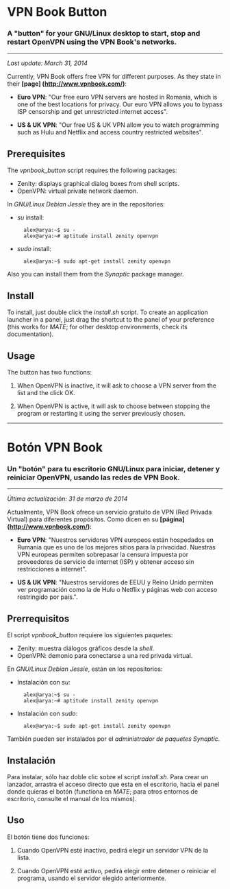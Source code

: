 # VPN Book Button
### A "button" for your GNU/Linux desktop to start, stop and restart OpenVPN using the VPN Book's networks.

---

*Last update: March 31, 2014*

Currently, VPN Book offers free VPN for different purposes. As they state in their **[page] (http://www.vpnbook.com/)**:

* **Euro VPN**: "Our free euro VPN servers are hosted in Romania, which is one of the best locations for privacy. Our euro VPN allows you to bypass ISP censorship and get unrestricted internet access".

* **US & UK VPN**: "Our free US & UK VPN allow you to watch programming such as Hulu and Netflix and access country restricted websites".

Prerequisites
-------------

The *vpnbook_button* script requires the following packages:

* Zenity: displays graphical dialog boxes from shell scripts.
* OpenVPN: virtual private network daemon.

In *GNU/Linux Debian Jessie* they are in the repositories:

* *su* install:

        alex@arya:~$ su -
        alex@arya:~# aptitude install zenity openvpn

* *sudo* install:

        alex@arya:~$ sudo apt-get install zenity openvpn

Also you can install them from the *Synaptic* package manager.

Install
-------

To install, just double click the *install.sh* script. To create an application
launcher in a panel, just drag the shortcut to the panel of your preference
(this works for *MATE*; for other desktop environments, check its documentation).

Usage
-----

The button has two functions:

1. When OpenVPN is inactive, it will ask to choose a VPN server from the list and the click OK.

2. When OpenVPN is active, it will ask to choose between stopping the program or restarting it using the server previously chosen.

---

# Botón VPN Book
### Un "botón" para tu escritorio GNU/Linux para iniciar, detener y reiniciar OpenVPN, usando las redes de VPN Book.

---

*Última actualización: 31 de marzo de 2014*

Actualmente, VPN Book ofrece un servicio gratuito de VPN (Red Privada Virtual) para diferentes propósitos. Como dicen en su **[página] (http://www.vpnbook.com/)**:

* **Euro VPN**: "Nuestros servidores VPN europeos están hospedados en Rumania que es uno de los mejores sitios para la privacidad. Nuestras VPN europeas permiten sobrepasar la censura impuesta por proveedores de servicio de internet (ISP) y obtener acceso sin restricciones a internet".

* **US & UK VPN**: "Nuestros servidores de EEUU y Reino Unido permiten ver programación como la de Hulu o Netflix y páginas web con acceso restringido por país.".

Prerrequisitos
-------------

El script *vpnbook_button* requiere los siguientes paquetes:

* Zenity: muestra diálogos gráficos desde la *shell*.
* OpenVPN: demonio para conectarse a una red privada virtual.

En *GNU/Linux Debian Jessie*, están en los repositorios:

* Instalación con *su*:

        alex@arya:~$ su -
        alex@arya:~# aptitude install zenity openvpn

* Instalación con *sudo*:

        alex@arya:~$ sudo apt-get install zenity openvpn

También pueden ser instalados por el *administrador de paquetes Synaptic*.

Instalación
-----------

Para instalar, sólo haz doble clic sobre el script *install.sh*. Para crear un
lanzador, arrastra el acceso directo que esta en el escritorio, hacia el panel
donde quieras el botón (functiona en *MATE*; para otros entornos de escritorio,
consulte el manual de los mismos).

Uso
---

El botón tiene dos funciones:

1. Cuando OpenVPN esté inactivo, pedirá elegir un servidor VPN de la lista.

2. Cuando OpenVPN esté activo, pedirá elegir entre detener o reiniciar el programa, usando el servidor elegido anteriormente.
